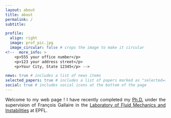 ```yaml
---
layout: about
title: about
permalink: /
subtitle: 

profile:
  align: right
  image: prof_pic.jpg
  image_circular: false # crops the image to make it circular
<!--  more_info: >
    <p>555 your office number</p>
    <p>123 your address street</p>
    <p>Your City, State 12345</p> -->

news: true # includes a list of news items
selected_papers: true # includes a list of papers marked as "selected={true}"
social: true # includes social icons at the bottom of the page
---
```


<p style="text-align: justify">Welcome to my web page ! I have recently completed my <a href='https://infoscience.epfl.ch/entities/publication/8538f410-98fe-4cd7-a604-ed9febabd9a8'>Ph.D.</a> under the supervision of François Gallaire in the <a href='https://www.epfl.ch/labs/lfmi/'>Laboratory of Fluid Mechanics and Instabilities</a> at EPFL.</p>
